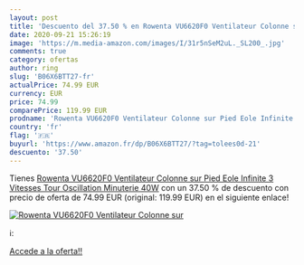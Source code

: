 ```yaml
---
layout: post
title: 'Descuento del 37.50 % en Rowenta VU6620F0 Ventilateur Colonne sur'
date: 2020-09-21 15:26:19
image: 'https://m.media-amazon.com/images/I/31r5nSeM2uL._SL200_.jpg'
comments: true
category: ofertas
author: ring
slug: 'B06X6BTT27-fr'
actualPrice: 74.99 EUR
currency: EUR
price: 74.99
comparePrice: 119.99 EUR
prodname: 'Rowenta VU6620F0 Ventilateur Colonne sur Pied Eole Infinite 3 Vitesses Tour Oscillation Minuterie 40W'
country: 'fr'
flag: '🇫🇷'
buyurl: 'https://www.amazon.fr/dp/B06X6BTT27/?tag=tolees0d-21'
descuento: '37.50'
---
```


Tienes [Rowenta VU6620F0 Ventilateur Colonne sur Pied Eole Infinite 3 Vitesses Tour Oscillation Minuterie 40W](https://www.amazon.fr/dp/B06X6BTT27/?tag=tolees0d-21) con un 37.50 % de descuento con precio de oferta de 74.99 EUR (original: 119.99 EUR) en el siguiente enlace!

[![Rowenta VU6620F0 Ventilateur Colonne sur](https://m.media-amazon.com/images/I/31r5nSeM2uL._SL200_.jpg)](https://www.amazon.fr/dp/B06X6BTT27/?tag=tolees0d-21)

ℹ️:


[Accede a la oferta!!](https://www.amazon.fr/dp/B06X6BTT27/?tag=tolees0d-21)
